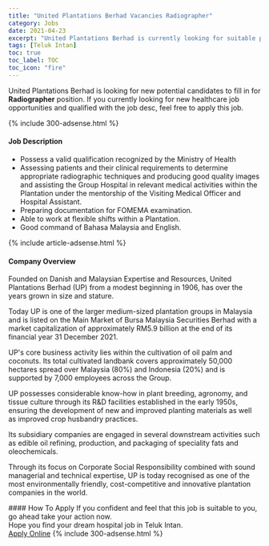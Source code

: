 ```yaml
---
title: "United Plantations Berhad Vacancies Radiographer" 
category: Jobs 
date: 2021-04-23 
excerpt: "United Plantations Berhad is currently looking for suitable person to fill in the Radiographer which positioned at Teluk Intan" 
tags: [Teluk Intan] 
toc: true 
toc_label: TOC 
toc_icon: "fire" 
--- 
```


<p>United Plantations Berhad is looking for new potential candidates to fill in for <b>Radiographer</b> position. If you currently looking for new healthcare job opportunities and qualified with the job desc, feel free to apply this job.
</p>{% include 300-adsense.html %} 
<div><div><h4>Job Description</h4></div><div><div><span><div><ul><li>Possess a valid qualification recognized by the Ministry of Health</li><li>Assessing patients and their clinical requirements to determine appropriate radiographic techniques and producing good quality images and assisting the Group Hospital in relevant medical activities within the Plantation under the mentorship of the Visiting Medical Officer and Hospital Assistant.</li><li>Preparing documentation for FOMEMA examination.</li><li>Able to work at flexible shifts within a Plantation.</li><li>Good command of Bahasa Malaysia and English.</li></ul></div></span></div></div></div> 
{% include article-adsense.html %} 
<div><div><h4>Company Overview</h4></div><div><div><span><div><p>Founded on Danish and Malaysian Expertise and Resources, United Plantations Berhad (UP) from a modest beginning in 1906, has over the years grown in size and stature.</p><p>Today UP is one of the larger medium-sized plantation groups in Malaysia and is listed on the Main Market of Bursa Malaysia Securities Berhad with a market capitalization of approximately RM5.9 billion at the end of its financial year 31 December 2021.</p><p>UP's core business activity lies within the cultivation of oil palm and coconuts. Its total cultivated landbank covers approximately 50,000 hectares spread over Malaysia (80%) and Indonesia (20%) and is supported by 7,000 employees across the Group.&#160;</p><p>UP possesses considerable know-how in plant breeding, agronomy, and tissue culture through its R&amp;D facilities established in the early 1950s, ensuring the development of new and improved planting materials as well as improved crop husbandry practices.</p><p>Its subsidiary companies are engaged in several downstream activities such as edible oil refining, production, and packaging of speciality fats and oleochemicals.</p><p>Through its focus on Corporate Social Responsibility combined with sound managerial and technical expertise, UP is today recognised as one of the most environmentally friendly, cost-competitive and innovative plantation companies in the world.</p></div></span></div></div></div> 
#### How To Apply 
If you confident and feel that this job is suitable to you, go ahead take your action now. <br/> 
Hope you find your dream hospital job in Teluk Intan. <br/> 
<a href="https://www.jobstreet.com.my/en/job/radiographer-4535467?jobId=jobstreet-my-job-4535467" class="btn btn--warning" target="_blank" rel="nofollow noopenner">Apply Online</a> 
{% include 300-adsense.html %} 